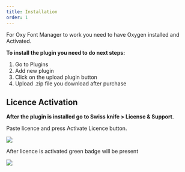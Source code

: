 ```yaml
---
title: Installation
order: 1
---
```


For Oxy Font Manager to work you need to have Oxygen installed and Activated.

**To install the plugin you need to do next steps:**

1. Go to Plugins
2. Add new plugin
3. Click on the upload plugin button
4. Upload .zip file you download after purchase

## Licence Activation

**After the plugin is installed go to Swiss knife &gt; License &amp; Support**.

Paste licence and press Activate Licence button.

![](../../img/install-licence.png)

After licence is activated green badge will be present

![](../../img/install-licence-active.png)
